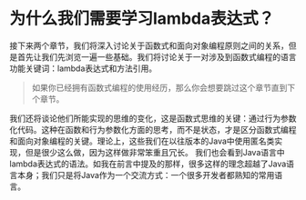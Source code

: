 # 为什么我们需要学习lambda表达式？
接下来两个章节，我们将深入讨论关于函数式和面向对象编程原则之间的关系，但是首先让我们先浏览一遍一些基础。我们将讨论关于一对涉及到函数式编程的语言功能关键词：lambda表达式和方法引用。

> 如果你已经拥有函数式编程的使用经历，那么你会想要跳过这个章节直到下个章节。

我们还将谈论他们所能实现的思维的变化，这是函数式思维的关键：通过行为参数化代码。这种在函数和行为参数化方面的思考，而不是状态，才是区分函数式编程和面向对象编程的关键。理论上，这些我们在以往版本的Java中使用匿名类实现，但是很少这么做，因为这样做非常笨重且冗长。
我们也会看到Java语言中lambda表达式的语法。如我在前言中提及的那样，很多这样的理念超越了Java语言本身；我们只是将Java作为一个交流方式：一个很多开发者都熟知的常用语言。
